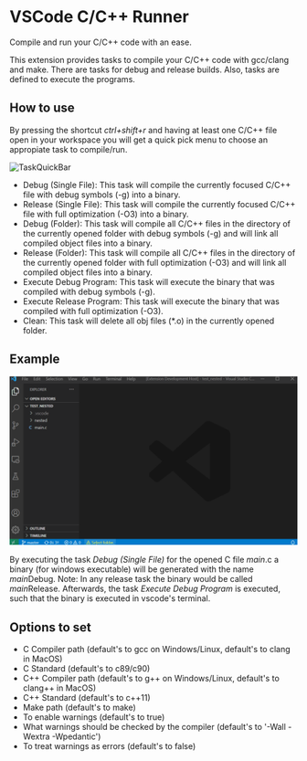 # VSCode C/C++ Runner

Compile and run your C/C++ code with an ease.

This extension provides tasks to compile your C/C++ code with gcc/clang and make.
There are tasks for debug and release builds.
Also, tasks are defined to execute the programs.

## How to use

By pressing the shortcut *ctrl+shift+r* and having at least one C/C++ file open
in your workspace you will get a quick pick menu to choose an appropiate task to
compile/run.

![TaskQuickBar](https://github.com/franneck94/Vscode-C-Cpp-Runner/blob/master/media/TaskQuickPick.png?raw=true)

- Debug (Single File): This task will compile the currently focused C/C++ file with debug symbols (-g) into a binary.
- Release (Single File): This task will compile the currently focused C/C++ file with full optimization (-O3) into a binary.
- Debug (Folder): This task will compile all C/C++ files in the directory of the currently opened folder with debug symbols (-g) and will link all compiled object files into a binary.
- Release (Folder): This task will compile all C/C++ files in the directory of the currently opened folder with full optimization (-O3) and will link all compiled object files into a binary.
- Execute Debug Program: This task will execute the binary that was compiled with debug symbols (-g).
- Execute Release Program: This task will execute the binary that was compiled with full optimization (-O3).
- Clean: This task will delete all obj files (*.o) in the currently opened folder.

## Example

![ExampleGif](https://github.com/franneck94/Vscode-C-Cpp-Runner/blob/master/media/ExecuteTasks.gif?raw=true)

By executing the task *Debug (Single File)* for the opened C file *main*.c a binary (for windows executable) will be generated with the name *main*Debug.
Note: In any release task the binary would be called *main*Release.
Afterwards, the task *Execute Debug Program* is executed, such that the binary is executed in vscode's terminal.

## Options to set

- C Compiler path (default's to gcc on Windows/Linux, default's to clang in MacOS)
- C Standard (default's to c89/c90)
- C++ Compiler path (default's to g++ on Windows/Linux, default's to clang++ in MacOS)
- C++ Standard (default's to c++11)
- Make path (default's to make)
- To enable warnings (default's to true)
- What warnings should be checked by the compiler (default's to '-Wall -Wextra -Wpedantic')
- To treat warnings as errors (default's to false)
